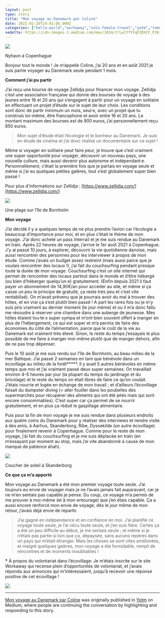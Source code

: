 ```yaml
---
layout: post
type: story
title: "Mon voyage au Danemark par Coline"
date: 2022-01-26T14:41:05.000Z
categories: ["hello-world","workaway","solo-female-travel","yotm","temoignage"]
vedette: https://cdn-images-1.medium.com/max/1024/1*LwlYfYFqFZ0XCF_PJK1AYg.jpeg
---
```


![](https://cdn-images-1.medium.com/max/1024/1*LwlYfYFqFZ0XCF_PJK1AYg.jpeg)

Nyhavn à Copenhague

Bonjour tout le monde ! Je m’appelle Coline, j’ai 20 ans et en août 2021 je suis partie voyager au Danemark seule pendant 1 mois.

**Comment j’ai pu partir**

J’ai reçu une bourse de voyage Zellidja pour financer mon voyage. Zellidja c’est une association française qui donne des bourses de voyage à des jeunes entre 16 et 20 ans qui s’engagent à partir pour un voyage en solitaire en effectuant un projet d’étude sur le sujet de leur choix. Les conditions sont donc de partir minimum un mois, seul·e, avec un projet que tu construis toi-même, être francophone et avoir entre 16 et 20 ans. Le montant maximum des bourses est de 900 euros, j’ai personnellement reçu 850 euros.

> Mon sujet d’étude était l’écologie et le bonheur au Danemark. Je suis en étude de cinéma et j’ai donc réalisé un documentaire sur ce sujet !

Même si voyager en solitaire peut faire peur, je trouve que c’est vraiment une super opportunité pour voyager, découvrir un nouveau pays, une nouvelle culture, mais aussi devenir plus autonome et indépendant·e. Personnellement, c’était la première fois que je partais en voyage seule et même si j’ai eu quelques petites galères, tout s’est globalement super bien passé !

Pour plus d’informations sur Zellidja : [https://www.zellidja.com/](https://www.zellidja.com/)

![](https://cdn-images-1.medium.com/max/1024/1*NrbWYyNx7Em0bDznhmE5tg.jpeg)

Une plage sur l’île de Bornholm

**Mon voyage**

J’ai décidé il y a quelques temps de ne plus prendre l’avion car l’écologie a beaucoup d’importance pour moi, et en plus c’était le thème de mon voyage. J’ai donc acheté un pass Interrail et je me suis rendue au Danemark en train. Après 22 heures de voyage, j’arrive le 1er août 2021 à Copenhague. J’y ai passé 10 jours, à explorer, découvrir la vie quotidienne danoise, mais aussi rencontrer des personnes pour les interviewer à propos de mon étude. Comme j’avais un budget assez restreint (mais aussi parce que je voulais rencontrer des locaux !), j’ai fait du couchsurfing pendant presque toute la durée de mon voyage. Couchsurfing c’est un site internet qui permet de rencontrer des locaux partout dans le monde et d’être hébergé (ou bien d’héberger quelqu’un·e) gratuitement. (Enfin depuis 2021 il faut payer un abonnement de 14,90€/an pour accéder au site, et même si ça casse un peu le principe de gratuité, ça reste très peu et c’est vite rentabilisé). On m’avait prévenu que je pourrais avoir du mal à trouver des hôtes, et en vrai ça s’est plutôt bien passé ! A part les rares fois ou je m’y suis pris vraiment au dernier moment (le jour même) et ou il m’a donc fallu me résoudre à réserver une chambre dans une auberge de jeunesse. Mes hôtes étaient tou·te·s super sympa et m’ont bien souvent offert à manger en plus de l’hébergement, ce qui est super et m’a permis de faire des économies du côté de l’alimentation, parce que le coût de la vie au Danemark est vraiment très élevé. Sinon, le reste du temps j’essayais le plus possible de me faire à manger moi-même plutôt que de manger dehors, afin de ne pas trop dépenser.

Puis le 10 août je me suis rendu sur l’île de Bornholm, au beau milieu de la mer Baltique. J’ai passé 2 semaines en tant que bénévole dans un écovillage au milieu de la forêt**\***. Il y avait 5 autres bénévoles en même temps que moi et j’ai vraiment passé deux super semaines. On travaillait environ 4–5 heures par jour (la plupart du temps du jardinage et du bricolage) et le reste du temps on était libres de faire ce qu’on voulait. J’étais nourrie et logée en échange de mon travail ; et d’ailleurs l’écovillage faisait du dumpster diving (= aller fouiller dans les poubelles des supermarchés pour récupérer des aliments qui ont été jetés mais qui sont encore consommables). C’est super car ça permet de se nourrir gratuitement, et en plus ça réduit le gaspillage alimentaire.

Puis pour la fin de mon voyage je me suis rendue dans plusieurs endroits aux quatre coins du Danemark pour y réaliser des interviews et rendre visite à des amis, à Aarhus, Skanderborg, Ribe, Dyssekilde (un autre écovillage) pour finalement revenir à Copenhague. Comme pour le reste de mon voyage, j’ai fait du couchsurfing et je me suis déplacée en train (en m’essayant par moment au stop, mais j’ai vite abandonné à cause de mon manque de patience ahah).

![](https://cdn-images-1.medium.com/max/1024/1*QHJAjpqPSnmLWH23-5zE7w.jpeg)

Coucher de soleil à Skanderborg

**Ce que ça m’a apporté**

Mon voyage au Danemark a été mon premier voyage toute seule. J’ai toujours eu envie de voyager mais je ne l’avais jamais fait auparavant, car je ne m’en sentais pas capable je pense. Du coup, ce voyage m’a permis de me prouver à moi-même (et à mon entourage) que j’en étais capable. Ça a aussi encore renforcé mon envie de voyage, dès le jour même de mon retour, j’avais déjà envie de repartir.

> J’ai gagné en indépendance et en confiance en moi. J’ai planifié ce voyage toute seule, je l’ai vécu toute seule, et j’en suis fière. Certes ça a été un peu difficile au début, je me sentais seule ; et même si je n’étais pas partie si loin que ça, dépaysée, sans aucuns repères dans un pays qui m’était étranger. Mais les choses se sont vites améliorées, et malgré quelques galères, mon voyage a été formidable, rempli de rencontres et de moments inoubliables !

**\*** À propos du volontariat dans l’écovillage: Je m’étais inscrite sur le site Workaway qui recense plein d’opportunités de volontariat, et j’avais répondu aux annonces qui m’intéressaient, jusqu’à recevoir une réponse positive de cet écovillage !

![](https://medium.com/_/stat?event=post.clientViewed&referrerSource=full_rss&postId=a62ca3b1f0dd)

* * *

[Mon voyage au Danemark par Coline](https://medium.com/yotm/mon-voyage-au-danemark-par-coline-a62ca3b1f0dd) was originally published in [Yotm](https://medium.com/yotm) on Medium, where people are continuing the conversation by highlighting and responding to this story.